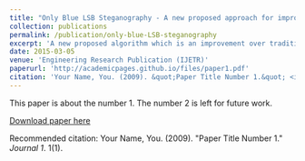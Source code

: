 ```yaml
---
title: "Only Blue LSB Steganography - A new proposed approach for improvised quality and distortion free image"
collection: publications
permalink: /publication/only-blue-LSB-steganography
excerpt: 'A new proposed algorithm which is an improvement over traditional LSB in terms of quality of Image after steganography to avoid detection through visual analysis.'
date: 2015-03-05
venue: 'Engineering Research Publication (IJETR)'
paperurl: 'http://academicpages.github.io/files/paper1.pdf'
citation: 'Your Name, You. (2009). &quot;Paper Title Number 1.&quot; <i>Journal 1</i>. 1(1).'
---
```

This paper is about the number 1. The number 2 is left for future work.

[Download paper here](http://academicpages.github.io/files/paper1.pdf)

Recommended citation: Your Name, You. (2009). "Paper Title Number 1." <i>Journal 1</i>. 1(1).
